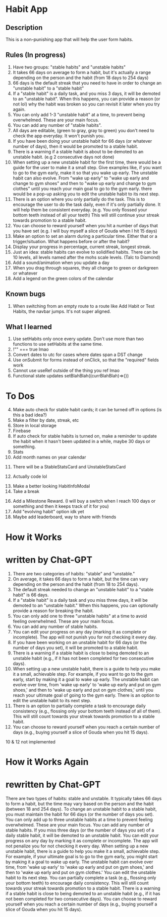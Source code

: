 # Habit App

## Description

This is a non-punishing app that will help the user form habits.

## Rules (In progress)

1. Have two groups: "stable habits" and "unstable habits"
2. It takes 66 days on average to form a habit, but it's actually a range depending on the person and the habit (from 18 days to 254 days)
3. 66 days is the default streak that you need to have in order to change an "unstable habit" to a "stable habit"
4. If a "stable habit" is a daily task, and you miss 3 days, it will be demoted to an "unstable habit". When this happens, you can provide a reason (or not lol) why the habit was broken so you can revisit it later when you try again.
5. You can only add 1-3 "unstable habit" at a time, to prevent being overwhelmed. These are your main focus.
6. You can add any number of "stable habits".
7. All days are editable, (green to gray, gray to green) you don't need to check the app everyday. It won't punish you.
8. If you have been doing your unstable habit for 66 days (or whatever number of days), then it would be promoted to a stable habit.
9. There is a warning if a stable habit is about to be demoted to an unstable habit. (e.g 2 consecutive days not done)
10. When setting up a new unstable habit for the first time, there would be a guide for the user to make it a small step. Give examples like, if you want to go to the gym early, make it so that you wake up early. The unstable habit can also evolve. From "wake up early" to "wake up early and change to gym shoes" and then to "wake up early and change to gym clothes" until you reach your main goal to go to the gym early. there would be a pop-up asking you to edit the unstable habit to its next step.
11. There is an option where you only partially do the task. This is to encourage the user to do the task daily, even if it's only partially done. It will help them be consistent everyday. (e.g. You only flossed your bottom teeth instead of all your teeth) This will still continue your streak towards promotion to a stable habit.
12. You can choose to reward yourself when you hit a number of days that you have set (e.g. I will buy myself a slice of Gouda when I hit 15 days)
13. Make an option to set an alarm during a particular time. Either that or a trigger/situation. What happens before or after the habit?
14. Display your progress in percentage, current streak, longest streak.
15. Just an idea: stable habits can evolve to solidified habits. There can be 10 levels, all levels named after the mohs scale levels. (Talc to Diamond)
16. Add a sound/animation when you update a day
17. When you drag through squares, they all change to green or darkgreen or whatever
18. Add a legend on the green colors of the calendar

## Known bugs

1. When switching from an empty route to a route like Add Habit or Test Habits, the navbar jumps. It's not super aligned.

## What I learned

1. Use setHabits only once every update. Don't use more than two functions to use setHabits at the same time.
2. !"" === true lmao
3. Convert dates to utc for cases where dates span a DST change
4. Use onSubmit for forms instead of onClick, so that the "required" fields work
5. Cannot use useRef outside of the thing you ref lmao
6. Functional state updates setBlahBlah((currBlahBlah)=>{})

# To Dos

<!-- 1. Make card options work; it has more info, update, delete, etc -->
<!-- 2. Make StableCalendarCard and UnstableCalendarCard -->
<!-- 3. Make unstable habit limit work -->

4. Make auto check for stable habit cards; it can be turned off in options (is this a bad idea?)
5. Make a filter by date, streak, etc
   <!-- 6. Add instructions on top; it can be turned off in options -->
   <!-- 7. Add legends at the bottom; it can be turned off in options -->
6. Store in local storage
7. Firebase
8. If auto check for stable habits is turned on, make a reminder to update the habit when it hasn't been updated in a while, maybe 30 days or something.
9. Stats
10. Add month names on year calendar
<!-- 13. Add a visual reminder if a stable habit is about to be demoted -->
11. There will be a StableStatsCard and UnstableStatsCard
<!-- 15. Put something on screen when there is nothing to list (e.g. there are no stable habits, no unstable habits, or both) -->
12. Actually code lol
<!-- 17. Make something happen (maybe use party-js) when an unstable habit gets promoted to a stable habit. Right now it just disappears when viewed from Home. Make something happen when a stable habit gets demoted. -->
13. Make a better looking HabitInfoModal
14. Take a break
<!-- 15. Write a "How it Works" section maybe, simplify and rewrite with chat gpt -->
16. Add a Milestone Reward. (I will buy a switch when I reach 100 days or something and then it keeps track of it for you)
17. Add "evolving habit" option idk yet
18. Maybe add leaderboard, way to share with friends
<!-- 19. Find a way to add a year to the calendar (when a new year comes or the app has not been opened for a long time) -->
<!-- 20. Fix year calendar css bug (Week 2 of January is far away) -->

# How it Works

# written by Chat-GPT

1. There are two categories of habits: "stable" and "unstable."
2. On average, it takes 66 days to form a habit, but the time can vary depending on the person and the habit (from 18 to 254 days).
3. The default streak needed to change an "unstable habit" to a "stable habit" is 66 days.
4. If a "stable habit" is a daily task and you miss three days, it will be demoted to an "unstable habit." When this happens, you can optionally provide a reason for breaking the habit.
5. You can only add one to three "unstable habits" at a time to avoid feeling overwhelmed. These are your main focus.
6. You can add any number of stable habits.
7. You can edit your progress on any day (marking it as complete or incomplete). The app will not punish you for not checking it every day.
8. If you have been working on an unstable habit for 66 days (or the number of days you set), it will be promoted to a stable habit.
9. There is a warning if a stable habit is close to being demoted to an unstable habit (e.g., if it has not been completed for two consecutive days).
10. When setting up a new unstable habit, there is a guide to help you make it a small, achievable step. For example, if you want to go to the gym early, start by making it a goal to wake up early. The unstable habit can evolve over time, from 'wake up early' to 'wake up early and put on gym shoes,' and then to 'wake up early and put on gym clothes,' until you reach your ultimate goal of going to the gym early. There is an option to edit the unstable habit to its next step.
11. There is an option to partially complete a task to encourage daily consistency (e.g., flossing only your bottom teeth instead of all of them). This will still count towards your streak towards promotion to a stable habit.
12. You can choose to reward yourself when you reach a certain number of days (e.g., buying yourself a slice of Gouda when you hit 15 days).

10 & 12 not implemented

# How it Works Again

# rewritten by Chat-GPT

There are two types of habits: stable and unstable. It typically takes 66 days to form a habit, but the time may vary based on the person and the habit (between 18 and 254 days).
To change an unstable habit to a stable habit, you must maintain the habit for 66 days (or the number of days you set).
You can only add up to three unstable habits at a time to prevent feeling overwhelmed. These are your main focus. You can add any number of stable habits.
If you miss three days (or the number of days you set) of a daily stable habit, it will be demoted to an unstable habit.
You can edit your progress on any day by marking it as complete or incomplete. The app will not penalize you for not checking it every day.
When setting up a new unstable habit, there is a guide to help you make it a small, achievable step. For example, if your ultimate goal is to go to the gym early, you might start by making it a goal to wake up early. The unstable habit can evolve over time, from 'wake up early' to 'wake up early and put on gym shoes,' and then to 'wake up early and put on gym clothes.' You can edit the unstable habit to its next step.
You can partially complete a task (e.g., flossing only your bottom teeth) to encourage daily consistency. This will still count towards your streak towards promotion to a stable habit.
There is a warning if a stable habit is close to being demoted to an unstable habit (e.g., if it has not been completed for two consecutive days).
You can choose to reward yourself when you reach a certain number of days (e.g., buying yourself a slice of Gouda when you hit 15 days).
